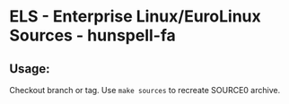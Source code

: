 # ELS - Enterprise Linux/EuroLinux Sources - hunspell-fa
 
## Usage:
  Checkout branch or tag. Use `make sources` to recreate  SOURCE0 archive.
